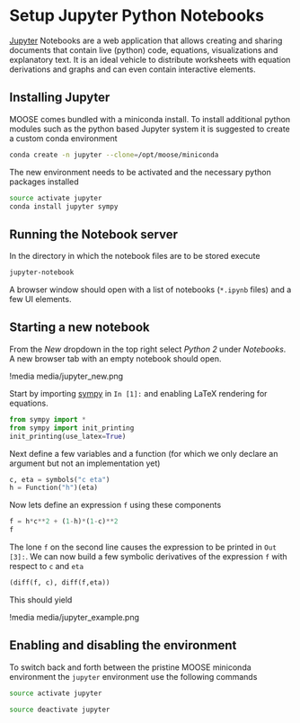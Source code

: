 # Setup Jupyter Python Notebooks

[Jupyter](http://jupyter.org/) Notebooks are a web application that allows creating and sharing documents
that contain live (python) code, equations, visualizations and explanatory text.
It is an ideal vehicle to distribute worksheets with equation derivations and
graphs and can even contain interactive elements.

## Installing Jupyter

MOOSE comes bundled with a miniconda install. To install additional python modules such
as the python based Jupyter system it is suggested to create a custom conda environment

```bash
conda create -n jupyter --clone=/opt/moose/miniconda
```

The new environment needs to be activated and the necessary python packages installed

```bash
source activate jupyter
conda install jupyter sympy
```

## Running the Notebook server

In the directory in which the notebook files are to be stored execute

```bash
jupyter-notebook
```

A browser window should open with a list of notebooks (`*.ipynb` files) and a few UI elements.

## Starting a new notebook

From the _New_ dropdown in the top right select _Python 2_ under _Notebooks_. A new browser tab
with an empty notebook should open.

!media media/jupyter_new.png

Start by importing [sympy](http://www.sympy.org/en/index.html) in `In [1]:` and enabling LaTeX rendering for equations.

```python
from sympy import *
from sympy import init_printing
init_printing(use_latex=True)
```

Next define a few variables and a function (for which we only declare an argument but not an implementation yet)

```python
c, eta = symbols("c eta")
h = Function("h")(eta)
```

Now lets define an expression `f` using these components

``` python
f = h*c**2 + (1-h)*(1-c)**2
f
```

The lone `f` on the second line causes the expression to be printed in `Out [3]:`. We can now build a few symbolic
derivatives of the expression `f` with respect to `c` and `eta`

```python
(diff(f, c), diff(f,eta))
```

This should yield

!media media/jupyter_example.png

## Enabling and disabling the environment

To switch back and forth between the pristine MOOSE miniconda environment the `jupyter` environment
use the following commands

```bash
source activate jupyter
```
```bash
source deactivate jupyter
```
